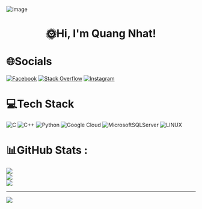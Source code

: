 ![image](https://github.com/qnhat2004/qnhat2004/assets/126136518/0621b914-96cf-4013-98de-8b2a546047a0)

<p align="center">
  <h1 align="center">🌞Hi, I'm Quang Nhat!</h1>
</p>
                                                                     

# 🌐Socials
[![Facebook](https://img.shields.io/badge/Facebook-%231877F2.svg?logo=Facebook&logoColor=white)](https://facebook.com/https://www.facebook.com/Quang.Nhat.1708/) [![Stack Overflow](https://img.shields.io/badge/-Stackoverflow-FE7A16?logo=stack-overflow&logoColor=white)](https://stackoverflow.com/users/20892798) [![Instagram](https://img.shields.io/badge/Instagram-%23E4405F.svg?logo=Instagram&logoColor=white)](https://instagram.com/qnhat_18)

# 💻Tech Stack
![C](https://img.shields.io/badge/c-%2300599C.svg?style=for-the-badge&logo=c&logoColor=white) ![C++](https://img.shields.io/badge/c++-%2300599C.svg?style=for-the-badge&logo=c%2B%2B&logoColor=white) ![Python](https://img.shields.io/badge/python-3670A0?style=for-the-badge&logo=python&logoColor=ffdd54) ![Google Cloud](https://img.shields.io/badge/Google%20Cloud-%234285F4.svg?style=for-the-badge&logo=google-cloud&logoColor=white) ![MicrosoftSQLServer](https://img.shields.io/badge/Microsoft%20SQL%20Sever-CC2927?style=for-the-badge&logo=microsoft%20sql%20server&logoColor=white) ![LINUX](https://img.shields.io/badge/Linux-FCC624?style=for-the-badge&logo=linux&logoColor=black) 

# 📊GitHub Stats :
![](https://github-readme-stats.vercel.app/api?username=qnhat2004&theme=ambient_gradient&hide_border=false&include_all_commits=true&count_private=true)<br/>
![](https://github-readme-streak-stats.herokuapp.com/?user=qnhat2004&theme=ambient_gradient&hide_border=false)<br/>
![](https://github-readme-stats.vercel.app/api/top-langs/?username=qnhat2004&theme=ambient_gradient&hide_border=false&include_all_commits=false&count_private=false&layout=compact)


---

[![](https://visitcount.itsvg.in/api?id=qnhat2004&label=Profile%20Views&color=3&icon=5&pretty=true)](https://visitcount.itsvg.in)







